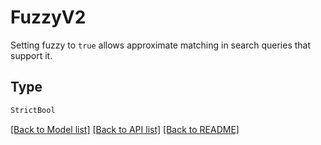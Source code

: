 # FuzzyV2

Setting fuzzy to `true` allows approximate matching in search queries that support it.

## Type
```python
StrictBool
```


[[Back to Model list]](../../../README.md#models-v2-link) [[Back to API list]](../../../README.md#apis-v2-link) [[Back to README]](../../../README.md)
